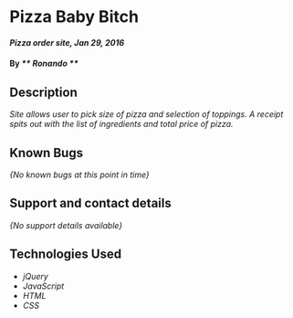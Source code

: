 # Pizza Baby Bitch

#### _Pizza order site, Jan 29, 2016_

#### By _** Ronando **_

## Description

_Site allows user to pick size of pizza and selection of toppings. A receipt spits out with the list of ingredients and total price of pizza._

## Known Bugs

_{No known bugs at this point in time}_

## Support and contact details

_{No support details available}_

## Technologies Used

* _jQuery_
* _JavaScript_
* _HTML_
* _CSS_
